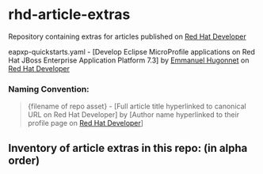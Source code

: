 # rhd-article-extras
Repository containing extras for articles published on [Red Hat Developer](https://developers.redhat.com)

eapxp-quickstarts.yaml - [Develop Eclipse MicroProfile applications on Red Hat JBoss Enterprise Application Platform 7.3] by [Emmanuel Hugonnet](https://developers.redhat.com/blog/author/ehugonne/) on [Red Hat Developer](https://developers.redhat.com)

### Naming Convention:
> {filename of repo asset} - [Full article title hyperlinked to canonical URL on Red Hat Developer] by [Author name hyperlinked to their profile page on [Red Hat Developer](https://developers.redhat.com)]

## Inventory of article extras in this repo: (in alpha order)
 
